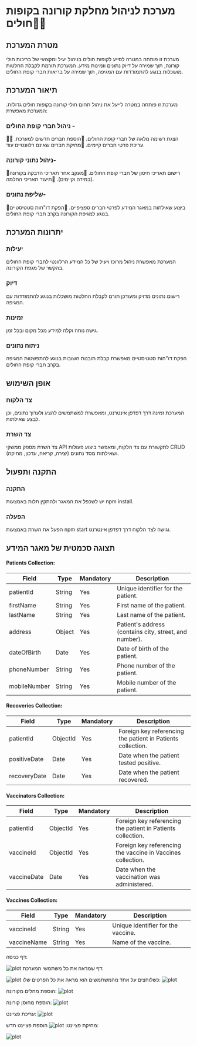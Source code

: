 # מערכת לניהול מחלקת קורונה בקופות חולים🦠💉
## מטרת המערכת ##

מערכת זו פותחה במטרה לסייע לקופות חולים בניהול יעיל ומקצועי של בריכות חולי קורונה, תוך שמירה על דיוק נתונים וזמינות מידע. המערכת תורמת לקבלת החלטות מושכלות בנוגע להתמודדות עם המגיפה, תוך שמירה על בריאות חברי קופת החולים.


## תיאור המערכת ##

מערכת זו פותחה במטרה לייעל את ניהול תחום חולי קורונה בקופות חולים גדולות. המערכת מאפשרת:

### ניהול חברי קופת החולים -
💉הצגת רשימה מלאה של חברי קופת החולים.
💉הוספת חברים חדשים למערכת.
💉עריכת פרטי חברים קיימים.
💉מחיקת חברים שאינם רלוונטיים עוד.
### ניהול נתוני קורונה-
💉רישום תאריכי חיסון של חברי קופת החולים.
💉מעקב אחר תאריכי הדבקה בקורונה (במידה וקיימים).
💉תיעוד תאריכי החלמה.
### שליפת נתונים-
💉ביצוע שאילתות במאגר המידע לפרטי חברים ספציפיים.
💉הפקת דו"חות סטטיסטיים בנוגע למגיפת הקורונה בקרב חברי קופת החולים.
## יתרונות המערכת ##

### יעילות 
המערכת מאפשרת ניהול מרוכז ויעיל של כל המידע הרלוונטי לחברי קופת החולים בהקשר של מגפת הקורונה.
### דיוק 
רישום נתונים מדויק ומעודכן תורם לקבלת החלטות מושכלות בנוגע להתמודדות עם המגיפה.
### זמינות 
גישה נוחה וקלה למידע מכל מקום ובכל זמן.
### ניתוח נתונים 
הפקת דו"חות סטטיסטיים מאפשרת קבלת תובנות חשובות בנוגע להתפשטות המגיפה בקרב חברי קופת החולים.
## אופן השימוש 

### צד הלקוח 
המערכת זמינה דרך דפדפן אינטרנט, ומאפשרת למשתמשים להציג ולערוך נתונים, וכן לבצע שאילתות.
### צד השרת ##
צד השרת מספק ממשקי API לתקשורת עם צד הלקוח, ומאפשר ביצוע פעולות CRUD (יצירה, קריאה, עדכון, מחיקה) ושאילתות מסד נתונים.
## התקנה ותפעול ##

### התקנה ##
יש לשכפל את המאגר ולהתקין תלות באמצעות npm install.
### הפעלה ##
הפעל את השרת באמצעות npm start וגישה לצד הלקוח דרך דפדפן אינטרנט.
## תצוגה סכמטית של מאגר המידע

#### Patients Collection:
| Field        | Type          | Mandatory | Description       |
|--------------|---------------|-----------|-------------------|
| patientId    | String        | Yes       | Unique identifier for the patient. |
| firstName    | String        | Yes       | First name of the patient. |
| lastName     | String        | Yes       | Last name of the patient. |
| address      | Object        | Yes       | Patient's address (contains city, street, and number). |
| dateOfBirth  | Date          | Yes       | Date of birth of the patient. |
| phoneNumber  | String        | Yes       | Phone number of the patient. |
| mobileNumber | String        | Yes       | Mobile number of the patient. |

#### Recoveries Collection:
| Field        | Type          | Mandatory | Description       |
|--------------|---------------|-----------|-------------------|
| patientId    | ObjectId      | Yes       | Foreign key referencing the patient in Patients collection. |
| positiveDate | Date          | Yes       | Date when the patient tested positive. |
| recoveryDate | Date          | Yes       | Date when the patient recovered. |

#### Vaccinators Collection:
| Field        | Type          | Mandatory | Description       |
|--------------|---------------|-----------|-------------------|
| patientId    | ObjectId      | Yes       | Foreign key referencing the patient in Patients collection. |
| vaccineId    | ObjectId      | Yes       | Foreign key referencing the vaccine in Vaccines collection. |
| vaccineDate  | Date          | Yes       | Date when the vaccination was administered. |

#### Vaccines Collection:
| Field        | Type          | Mandatory | Description       |
|--------------|---------------|-----------|-------------------|
| vaccineId    | String        | Yes       | Unique identifier for the vaccine. |
| vaccineName  | String        | Yes       | Name of the vaccine. |

דף כניסה:

![plot](./screenshot/6.png)
דף שמראה את כל משתמשי המערכת:

![plot](./screenshot/9.png)
כשלוחצים על אחד מהמשתמשים הוא מראה את כל הפרטים שלו:
![plot](./screenshot/7.png)

הוספת מחלים מקורונה:
![plot](./screenshot/4.png)

הוספת מחוסן קורונה:
![plot](./screenshot/5.png)

עריכת פציינט:
![plot](./screenshot/1.png)

מחיקת פציינט:
![plot](./screenshot/3.png)
הוספת פציינט חדש:

![plot](./screenshot/8.png)

